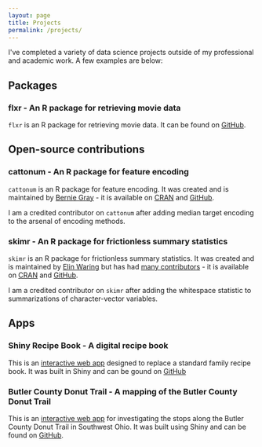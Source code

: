 ```yaml
---
layout: page
title: Projects
permalink: /projects/
---
```

I've completed a variety of data science projects outside of my professional and academic work. A few examples are below:

## Packages

### flxr - An R package for retrieving movie data

`flxr` is an R package for retrieving movie data. It can be found on <a href="http://www.github.com/markroepke/flxr" target="_blank" class="class2">GitHub</a>.

## Open-source contributions

### cattonum - An R package for feature encoding

`cattonum` is an R package for feature encoding. It was created and is maintained by <a href="https://bfgray3.github.io/" target="_blank" class="class2">Bernie Gray</a> - it is available on <a href="https://cran.r-project.org/web/packages/cattonum/index.html" target="_blank" class="class2">CRAN</a> and <a href="http://www.github.com/bfgray3/cattonum" target="_blank" class="class2">GitHub</a>.

I am a credited contributor on `cattonum` after adding median target encoding to the arsenal of encoding methods.

### skimr - An R package for frictionless summary statistics

`skimr` is an R package for frictionless summary statistics. It was created and is maintained by <a href="https://elinwaring.org/" target="_blank" class="class2">Elin Waring</a> but has had <a href="https://cran.r-project.org/web/packages/skimr/index.html" target="_blank" class="class2">many contributors</a> - it is available on <a href="https://cran.r-project.org/web/packages/skimr/index.html" target="_blank" class="class2">CRAN</a> and <a href="http://www.github.com/ropensci/skimr" target="_blank" class="class2">GitHub</a>.

I am a credited contributor on `skimr` after adding the whitespace statistic to summarizations of character-vector variables.

## Apps

### Shiny Recipe Book - A digital recipe book

This is an <a href="https://markroepke.shinyapps.io/shiny_recipe_book/" target="_blank" class="class2">interactive web app</a> designed to replace a standard family recipe book. It was built in Shiny and can be gound on <a href="http://www.github.com/markroepke/shiny_recipe_book" target="_blank" class="class2">GitHub</a>

### Butler County Donut Trail - A mapping of the Butler County Donut Trail

This is an <a href="https://markroepke.shinyapps.io/butler_county_donut_trail/" target="_blank" class="class2">interactive web app</a> for investigating the stops along the Butler County Donut Trail in Southwest Ohio. It was built using Shiny and can be found on <a href="http://www.github.com/markroepke/donut_trail_app" target="_blank" class="class2">GitHub</a>.
